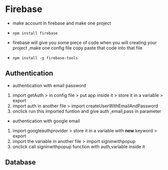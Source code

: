 # Firebase

- make account in firebase and make one project
- ```
  npm install firebase
  ```
- firebase will give you some piece of code when you will creating your project ,make one config file copy paste that code into that file
- ```
  npm install -g firebase-tools
  ```

## Authentication

- authentication with email password

1. import getAuth > in config file > put app inside it > store it in a variable > export
2. import auth in another file > import createUserWithEmailAndPassword
3. onclick run this imported funtion and give auth ,email,pass in parameter

- authentication with google email

1. import googleauthprovider > store it in a variable with **new** keyword > export
2. import the variable in another file > import signinwithpopup
3. onclick call signinwithpopup function with auth,variable inside it

## Database

